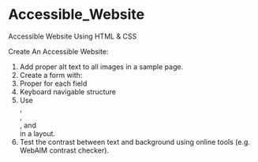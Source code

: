 # Accessible_Website
Accessible Website Using HTML & CSS

Create An Accessible Website:

1. Add proper alt text to all images in a sample page.
2. Create a form with:
3. Proper <label> for each field
4. Keyboard navigable structure
5. Use <section>, <article>, <nav>, and <footer> in a layout.
6. Test the contrast between text and background using online tools (e.g. WebAIM contrast checker).